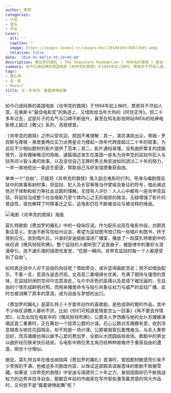```yaml
---
author: 李梦
categories:
- 介绍
- 音乐
- 评论
cover:
  alt: ''
  caption: ''
  image: https://images.soomal.cc/images/doc/20180104/00072685.webp
  relative: false
date: '2018-01-04T14:30:19+08:00'
description: 费加罗的婚礼 | The Shawshank Redemption | 肖申克的救赎 | 源自：北京日报 | 版权：转载 |  平均/总评分：10.00/20
summary: 如今已成经典的美国电影《肖申克的救赎》于1994年初上映时，票房并不尽如人意，在奥斯卡“最佳电影奖”的角逐上，又惜败给当年大热的《阿甘正传》。但二十多年过去，这部片子的名气与口碑不断提升，甚至在知名影视网站IMDb的经典电影榜上超过《教父》系列，高居榜首……
tags:
- 莫扎特
- 乐・影
- Mozart
title: 乐・影系列：戴着镣铐起舞
---
```


如今已成经典的美国电影《肖申克的救赎》于1994年初上映时，票房并不尽如人意，在奥斯卡“最佳电影奖”的角逐上，又惜败给当年大热的《阿甘正传》。但二十多年过去，这部片子的名气与口碑不断提升，甚至在知名影视网站IMDb的经典电影榜上超过《教父》系列，高居榜首。

《肖申克的救赎》之所以受欢迎，原因不难理解：其一，演员演技出众，蒂姆・罗宾斯与摩根・弗里曼两位实力派男星合力撑起一场年代跨度超过二十年的叙事，为此后不少相似题材的影片提供了范本；其二，影片通俗易懂，没有曲折繁复的烧脑情节，没有暧昧晦涩的隐喻，通篇描述发生在美国一座名为肖申克的监狱中犯人与狱卒间斗智斗勇的故事，以及坚信自己无罪的男主角安迪如何透过二十年的努力，一斧一凿地挖出一条逃生密道，帮助自己与好友瑞德重获自由。

单单一个“自由”，已能将《肖申克的救赎》推入励志电影的行列。导演与编剧借监狱中的故事影射时事，将监狱、犯人及长官等等当作譬喻及象征的符号，借此阐述他对于体制和权力等社会议题的理解。无怪有人评价：人人心中都有一座肖申克监狱。将监狱当成整个社会缩影乃至个体内心之无形枷锁的做法，无疑增强了影片的普适性，或也解释了时移事迁之后，这电影仍在不断被谈论与被诠释的缘由。

![电影《肖申克的救赎》海报](https://images.soomal.cc/images/doc/20180104/00072684.webp)





莫扎特歌剧《费加罗的婚礼》中的一段咏叹调，作为配乐出现在电影中段，亦颇具象征意义。安迪不断写信给州议会，希望为监狱图书馆订购一些唱片和图书，终于得到应允。收到唱片后，兴奋的安迪偷偷溜进广播室，播放了一段莫扎特歌剧中的咏叹调《微风轻轻吹拂》。整个监狱的人都听到了这首曲子，被旋律中的曼妙与浪漫牵引，连不通乐理的瑞德也发觉，“在那一瞬间，肖申克监狱的每一个人都感受到了自由”。

如何表达狱中人对于自由的向往呢？借助旁白，或许显得画蛇添足；倒不如借由配乐，不着一言，意涵与姿态尽现。女高音二重唱绵长优美，充满了期待与憧憬的意味，在监狱封闭的空间中恣意游走，与片中灰色的高墙以及高墙下被压逼的、无自由的个体形成鲜明对照。而用来播放命令与指引并象征权力与威严的监狱广播，此时也被消解了原本的意涵，成为自由与梦想的出口。

《费加罗的婚礼》是莫扎特三十岁那年创作的喜歌剧，是他成熟时期的作品，其中不少咏叹调教人屡听不厌，比如《你们可知道爱情是怎么一回事》《再不要去作情郎》，以及出现在电影中的《微风轻轻吹拂》。公爵夫人罗西娜与她的女仆苏珊娜演唱这首二重奏时，正在筹划一个捉弄公爵的计谋。花心公爵对苏珊娜有意，收到消息暗夜与她在花园相会，却不知是一场计谋。公爵被揭穿后羞愧难当，与夫人重修旧好，而苏珊娜也得以嫁予心爱的费加罗，全剧以大团圆结局收场。歌剧中的男女以曲折经历换来快乐结局，与电影中两位男主角历经种种艰难终于重获自由的遭逢，倒也十分相似。

据说，莫扎特当年在维也纳指挥《费加罗的婚礼》首演时，曾因题材敏感而引来不少贵族的不满。他被迫多次删改内容，以保证这部颇具讽喻意味的歌剧不致被雪藏。如果说《肖申克的救赎》中安迪与瑞德穷二十年之力，身陷囹圄却仍不断挑战权力的边界并找寻自由，那数百年前的作曲家在写作那些激荡着灵感的伟大作品时，又何尝不是“戴着镣铐起舞”呢？